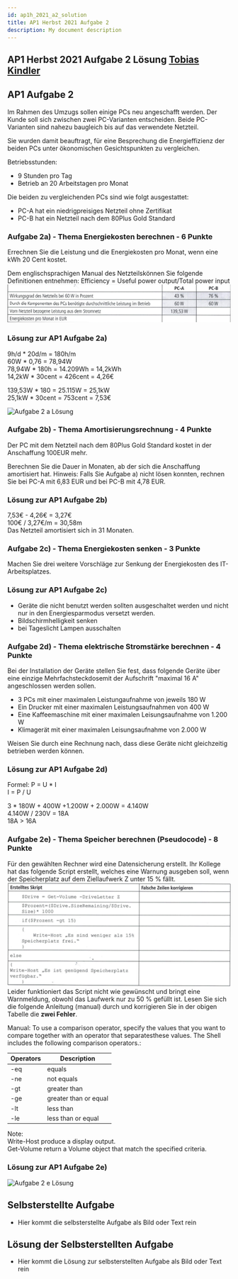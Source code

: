 ```yaml
---
id: ap1h_2021_a2_solution
title: AP1 Herbst 2021 Aufgabe 2
description: My document description
---
```


## AP1 Herbst 2021 Aufgabe 2 Lösung [Tobias Kindler](<../../../../user/Auszubildende Michel/kindler.md>)

## AP1 Aufgabe 2
Im Rahmen des Umzugs sollen einige PCs neu angeschafft werden. Der Kunde soll sich zwischen zwei PC-Varianten entscheiden.
Beide PC-Varianten sind nahezu baugleich bis auf das verwendete Netzteil.

Sie wurden damit beauftragt, für eine Besprechung die Energieffizienz der beiden PCs unter ökonomischen Gesichtspunkten zu vergleichen.

Betriebsstunden:
- 9 Stunden pro Tag
- Betrieb an 20 Arbeitstagen pro Monat

Die  beiden zu vergleichenden PCs sind wie folgt ausgestattet:
- PC-A hat ein niedrigpreisiges Netzteil ohne Zertifikat
- PC-B hat ein Netzteil nach dem 80Plus Gold Standard

### Aufgabe 2a) - Thema Energiekosten berechnen - 6 Punkte
Errechnen Sie die Leistung und die Energiekosten pro Monat, wenn eine kWh 20 Cent kostet.

Dem englischsprachigen Manual des Netzteilskönnen Sie folgende Definitionen entnehmen:
Efficiency = Useful power output/Total power input  
![Aufgabe a)](/img/AP1/2021/ap1h_2021/H21A2a.png)

### Lösung zur AP1 Aufgabe 2a)

9h/d * 20d/m = 180h/m  
60W * 0,76 = 78,94W  
78,94W * 180h = 14.209Wh = 14,2kWh  
14,2kW * 30cent = 426cent = 4,26€    
  
139,53W * 180 = 25.115W = 25,1kW  
25,1kW * 30cent = 753cent = 7,53€
  
![Aufgabe 2 a Lösung](/img/AP12021/ap1h_2021/solution/H21A2aL.png)

### Aufgabe 2b) - Thema Amortisierungsrechnung  - 4 Punkte
Der PC mit dem Netzteil nach dem 80Plus Gold Standard kostet in der Anschaffung 100EUR mehr.

Berechnen Sie die Dauer in Monaten, ab der sich die Anschaffung amortisiert hat.
Hinweis: Falls Sie Aufgabe a) nicht lösen konnten, rechnen Sie bei PC-A mit 6,83 EUR und bei PC-B mit 4,78 EUR.

### Lösung zur AP1 Aufgabe 2b)
7,53€ - 4,26€ = 3,27€  
100€ / 3,27€/m = 30,58m  
Das Netzteil amortisiert sich in 31 Monaten.  

### Aufgabe 2c) - Thema Energiekosten senken - 3 Punkte
Machen Sie drei weitere Vorschläge zur Senkung der Energiekosten des IT-Arbeitsplatzes.

### Lösung zur AP1 Aufgabe 2c)
- Geräte die nicht benutzt werden sollten ausgeschaltet werden 
und nicht nur in den Energiesparmodus versetzt werden.
- Bildschirmhelligkeit senken
- bei Tageslicht Lampen ausschalten

### Aufgabe 2d) - Thema elektrische Stromstärke berechnen - 4 Punkte
Bei der Installation der Geräte stellen Sie fest, dass folgende Geräte über eine einzige Mehrfachsteckdosemit der Aufschrift "maximal 16 A" angeschlossen werden sollen.
- 3 PCs mit einer maximalen Leistungaufnahme von jeweils 180 W
- Ein Drucker mit einer maximalen Leistungsaufnahmen von 400 W
- Eine Kaffeemaschine mit einer maximalen Leisungsaufnahme von 1.200 W
- Klimagerät mit einer maximalen Leisungsaufnahme von 2.000 W

Weisen Sie durch eine Rechnung nach, dass diese Geräte nicht gleichzeitig betrieben werden können.

### Lösung zur AP1 Aufgabe 2d)
Formel:
P = U * I  
I = P / U  
  
3 * 180W + 400W +1.200W + 2.000W = 4.140W  
4.140W / 230V = 18A  
18A > 16A 

### Aufgabe 2e) - Thema Speicher berechnen (Pseudocode) - 8 Punkte
Für den gewählten Rechner wird eine Datensicherung erstellt. Ihr Kollege hat das folgende Script erstellt, welches eine Warnung ausgeben soll, wenn der Speicherplatz auf dem Ziellaufwerk Z unter 15 % fällt.  
![Aufgabe e)](/img/AP1/2021/ap1h_2021/H21A2e.png)  
Leider funktioniert das Script nicht wie gewünscht und bringt eine Warnmeldung, obwohl das Laufwerk nur zu 50 % gefüllt ist.
Lesen Sie sich die folgende Anleitung (manual) durch und korrigieren Sie in der obigen Tabelle die **zwei Fehler**.

Manual: To use a comparison operator, specify the values that you want to compare together with an operator that separatesthese values. The Shell includes the following comparison operators.:

| **Operators** | **Description** |
| --- | --- |
| -eq | equals |
| -ne | not equals |
| -gt | greater than |
| -ge | greater than or equal |
| -lt | less than |
| -le | less than or equal |

Note:   
Write-Host produce a display output.  
Get-Volume return a Volume object that match the specified criteria.

### Lösung zur AP1 Aufgabe 2e)
![Aufgabe 2 e Lösung](/img/AP12021/ap1h_2021/solution/H21A2eL.png)

## Selbsterstellte Aufgabe

- Hier kommt die selbsterstellte Aufgabe als Bild oder Text rein

## Lösung der Selbsterstellten Aufgabe

- Hier kommt die Lösung zur selbsterstellten Aufgabe als Bild oder Text rein

